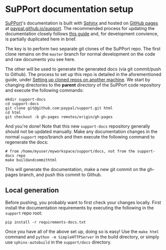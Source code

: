 # SuPPort documentation setup

[SuPPort][support]'s documentation is built with [Sphinx][sphinx] and
hosted on [GitHub pages][gh_pages] at
[paypal.github.io/support][support_docs]. The recommended process for
updating the documentation closely follows [this
guide][sphinx_docs_github] and, for development convience, is
partially duplicated here in brief.

[support]: https://github.com/paypal/support
[sphinx]: http://sphinx-doc.org/
[gh_pages]: https://pages.github.com/
[support_docs]: http://paypal.github.io/support/
[sphinx_docs_github]: http://daler.github.io/sphinxdoc-test/includeme.html

The key is to perform two separate git clones of the SuPPort repo. The
first clone remains on the `master` branch for normal development on
the code and raw documents you see here.

The other will be used to generate the generated docs (via git
commit/push to Github). The process to set up this repo is detailed in
the aforementioned guide, under [Setting up cloned repos on another
machine][setting_up_repos]. We start by changing directories to the
**parent** directory of the SuPPort code repository and execute the
following commands:

```
mkdir support-docs
cd support-docs
git clone git@github.com:paypal/support.git html
cd html
git checkout -b gh-pages remotes/origin/gh-pages
```

And you're done! Note that this new `support-docs` repository
generally should not be updated manually. Make any documentation
changes in the normal `support` repo/branch and then execute the
following command to regenerate the docs:

```
# from /home/myuser/myworkspace/support/docs, not from the support-docs repo
make buildandcommithtml
```

This will generate the documentation, make a new git commit on the
gh-pages branch, and push this commit to Github.

## Local generation

Before pushing, you probably want to first check your changes
locally. First install the documentation requirements by executing the
following in the `support` repo root:

```
pip install -r requirements-docs.txt
```

Once you have all of the above set up, doing so is easy! Use the `make
html` command and `python -m SimpleHTTPServer` in the build directory,
or simply use `sphinx-autobuild` in the `support/docs` directory.

[setting_up_repos]: http://daler.github.io/sphinxdoc-test/includeme.html#setting-up-cloned-repos-on-another-machine
